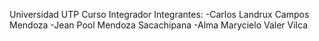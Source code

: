 Universidad UTP
Curso Integrador
Integrantes:
-Carlos Landrux Campos Mendoza
-Jean Pool Mendoza Sacachipana
-Alma Marycielo Valer Vilca
